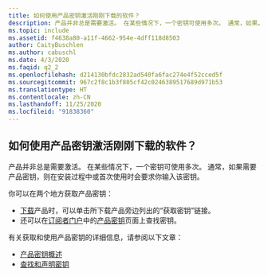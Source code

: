 ```yaml
---
title: 如何使用产品密钥激活刚刚下载的软件？
description: 产品并非总是需要激活。 在某些情况下，一个密钥可使用多次。 通常，如果…
ms.topic: include
ms.assetid: f4638a80-a11f-4662-954e-4dff118d8503
author: CaityBuschlen
ms.author: cabuschl
ms.date: 4/3/2020
ms.faqid: q2_2
ms.openlocfilehash: d214130bfdc2832ad540fa6fac274e4f52cced5f
ms.sourcegitcommit: 967c2f8c1b3f805cf42c0246389517689d971b53
ms.translationtype: HT
ms.contentlocale: zh-CN
ms.lasthandoff: 11/25/2020
ms.locfileid: "91838360"
---
```

## <a name="how-do-i-activate-the-software-i-just-downloaded-using-product-keys"></a>如何使用产品密钥激活刚刚下载的软件？

产品并非总是需要激活。 在某些情况下，一个密钥可使用多次。 通常，如果需要产品密钥，则在安装过程中或首次使用时会要求你输入该密钥。

你可以在两个地方获取产品密钥：

- [下载](https://my.visualstudio.com/downloads)产品时，可以单击所下载产品旁边列出的“获取密钥”链接。
- 还可以在[订阅者门户](https://my.visualstudio.com/benefits)中的[产品密钥](https://my.visualstudio.com/ProductKeys)页面上查找密钥。

有关获取和使用产品密钥的详细信息，请参阅以下文章：

- [产品密钥概述](https://docs.microsoft.com/visualstudio/subscriptions/product-keys)
- [查找和声明密钥](https://docs.microsoft.com/visualstudio/subscriptions/find-keys)
